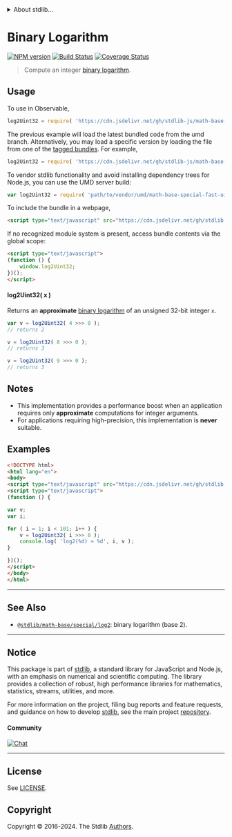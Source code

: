 <!--

@license Apache-2.0

Copyright (c) 2018 The Stdlib Authors.

Licensed under the Apache License, Version 2.0 (the "License");
you may not use this file except in compliance with the License.
You may obtain a copy of the License at

   http://www.apache.org/licenses/LICENSE-2.0

Unless required by applicable law or agreed to in writing, software
distributed under the License is distributed on an "AS IS" BASIS,
WITHOUT WARRANTIES OR CONDITIONS OF ANY KIND, either express or implied.
See the License for the specific language governing permissions and
limitations under the License.

-->


<details>
  <summary>
    About stdlib...
  </summary>
  <p>We believe in a future in which the web is a preferred environment for numerical computation. To help realize this future, we've built stdlib. stdlib is a standard library, with an emphasis on numerical and scientific computation, written in JavaScript (and C) for execution in browsers and in Node.js.</p>
  <p>The library is fully decomposable, being architected in such a way that you can swap out and mix and match APIs and functionality to cater to your exact preferences and use cases.</p>
  <p>When you use stdlib, you can be absolutely certain that you are using the most thorough, rigorous, well-written, studied, documented, tested, measured, and high-quality code out there.</p>
  <p>To join us in bringing numerical computing to the web, get started by checking us out on <a href="https://github.com/stdlib-js/stdlib">GitHub</a>, and please consider <a href="https://opencollective.com/stdlib">financially supporting stdlib</a>. We greatly appreciate your continued support!</p>
</details>

# Binary Logarithm

[![NPM version][npm-image]][npm-url] [![Build Status][test-image]][test-url] [![Coverage Status][coverage-image]][coverage-url] <!-- [![dependencies][dependencies-image]][dependencies-url] -->

> Compute an integer [binary logarithm][binary-logarithm].

<section class="intro">

</section>

<!-- /.intro -->



<section class="usage">

## Usage

To use in Observable,

```javascript
log2Uint32 = require( 'https://cdn.jsdelivr.net/gh/stdlib-js/math-base-special-fast-uint32-log2@umd/browser.js' )
```
The previous example will load the latest bundled code from the umd branch. Alternatively, you may load a specific version by loading the file from one of the [tagged bundles](https://github.com/stdlib-js/math-base-special-fast-uint32-log2/tags). For example,

```javascript
log2Uint32 = require( 'https://cdn.jsdelivr.net/gh/stdlib-js/math-base-special-fast-uint32-log2@v0.2.0-umd/browser.js' )
```

To vendor stdlib functionality and avoid installing dependency trees for Node.js, you can use the UMD server build:

```javascript
var log2Uint32 = require( 'path/to/vendor/umd/math-base-special-fast-uint32-log2/index.js' )
```

To include the bundle in a webpage,

```html
<script type="text/javascript" src="https://cdn.jsdelivr.net/gh/stdlib-js/math-base-special-fast-uint32-log2@umd/browser.js"></script>
```

If no recognized module system is present, access bundle contents via the global scope:

```html
<script type="text/javascript">
(function () {
    window.log2Uint32;
})();
</script>
```

#### log2Uint32( x )

Returns an **approximate** [binary logarithm][binary-logarithm] of an unsigned 32-bit integer `x`.

```javascript
var v = log2Uint32( 4 >>> 0 );
// returns 2

v = log2Uint32( 8 >>> 0 );
// returns 3

v = log2Uint32( 9 >>> 0 );
// returns 3
```

</section>

<!-- /.usage -->

<section class="notes">

## Notes

-   This implementation provides a performance boost when an application requires only **approximate** computations for integer arguments.
-   For applications requiring high-precision, this implementation is **never** suitable.

</section>

<!-- /.notes -->

<section class="examples">

## Examples

<!-- eslint no-undef: "error" -->

```html
<!DOCTYPE html>
<html lang="en">
<body>
<script type="text/javascript" src="https://cdn.jsdelivr.net/gh/stdlib-js/math-base-special-fast-uint32-log2@umd/browser.js"></script>
<script type="text/javascript">
(function () {

var v;
var i;

for ( i = 1; i < 101; i++ ) {
    v = log2Uint32( i >>> 0 );
    console.log( 'log2(%d) ≈ %d', i, v );
}

})();
</script>
</body>
</html>
```

</section>

<!-- /.examples -->

<!-- Section for related `stdlib` packages. Do not manually edit this section, as it is automatically populated. -->

<section class="related">

* * *

## See Also

-   <span class="package-name">[`@stdlib/math-base/special/log2`][@stdlib/math/base/special/log2]</span><span class="delimiter">: </span><span class="description">binary logarithm (base 2).</span>

</section>

<!-- /.related -->

<!-- Section for all links. Make sure to keep an empty line after the `section` element and another before the `/section` close. -->


<section class="main-repo" >

* * *

## Notice

This package is part of [stdlib][stdlib], a standard library for JavaScript and Node.js, with an emphasis on numerical and scientific computing. The library provides a collection of robust, high performance libraries for mathematics, statistics, streams, utilities, and more.

For more information on the project, filing bug reports and feature requests, and guidance on how to develop [stdlib][stdlib], see the main project [repository][stdlib].

#### Community

[![Chat][chat-image]][chat-url]

---

## License

See [LICENSE][stdlib-license].


## Copyright

Copyright &copy; 2016-2024. The Stdlib [Authors][stdlib-authors].

</section>

<!-- /.stdlib -->

<!-- Section for all links. Make sure to keep an empty line after the `section` element and another before the `/section` close. -->

<section class="links">

[npm-image]: http://img.shields.io/npm/v/@stdlib/math-base-special-fast-uint32-log2.svg
[npm-url]: https://npmjs.org/package/@stdlib/math-base-special-fast-uint32-log2

[test-image]: https://github.com/stdlib-js/math-base-special-fast-uint32-log2/actions/workflows/test.yml/badge.svg?branch=v0.2.0
[test-url]: https://github.com/stdlib-js/math-base-special-fast-uint32-log2/actions/workflows/test.yml?query=branch:v0.2.0

[coverage-image]: https://img.shields.io/codecov/c/github/stdlib-js/math-base-special-fast-uint32-log2/main.svg
[coverage-url]: https://codecov.io/github/stdlib-js/math-base-special-fast-uint32-log2?branch=main

<!--

[dependencies-image]: https://img.shields.io/david/stdlib-js/math-base-special-fast-uint32-log2.svg
[dependencies-url]: https://david-dm.org/stdlib-js/math-base-special-fast-uint32-log2/main

-->

[chat-image]: https://img.shields.io/gitter/room/stdlib-js/stdlib.svg
[chat-url]: https://app.gitter.im/#/room/#stdlib-js_stdlib:gitter.im

[stdlib]: https://github.com/stdlib-js/stdlib

[stdlib-authors]: https://github.com/stdlib-js/stdlib/graphs/contributors

[umd]: https://github.com/umdjs/umd
[es-module]: https://developer.mozilla.org/en-US/docs/Web/JavaScript/Guide/Modules

[deno-url]: https://github.com/stdlib-js/math-base-special-fast-uint32-log2/tree/deno
[deno-readme]: https://github.com/stdlib-js/math-base-special-fast-uint32-log2/blob/deno/README.md
[umd-url]: https://github.com/stdlib-js/math-base-special-fast-uint32-log2/tree/umd
[umd-readme]: https://github.com/stdlib-js/math-base-special-fast-uint32-log2/blob/umd/README.md
[esm-url]: https://github.com/stdlib-js/math-base-special-fast-uint32-log2/tree/esm
[esm-readme]: https://github.com/stdlib-js/math-base-special-fast-uint32-log2/blob/esm/README.md
[branches-url]: https://github.com/stdlib-js/math-base-special-fast-uint32-log2/blob/main/branches.md

[stdlib-license]: https://raw.githubusercontent.com/stdlib-js/math-base-special-fast-uint32-log2/main/LICENSE

[binary-logarithm]: https://en.wikipedia.org/wiki/Binary_logarithm

<!-- <related-links> -->

[@stdlib/math/base/special/log2]: https://github.com/stdlib-js/math-base-special-log2/tree/umd

<!-- </related-links> -->

</section>

<!-- /.links -->
